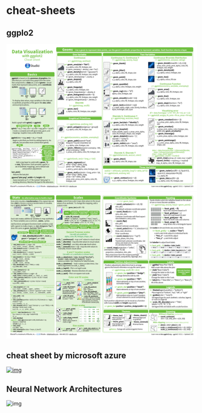 # cheat-sheets
## ggplo2
![img](ggplot2-cheatsheet_page_01.svg)
![img](ggplot2-cheatsheet_page_02.svg)
## cheat sheet by microsoft azure
[![img](https://docs.microsoft.com/en-us/azure/machine-learning/media/algorithm-cheat-sheet/machine-learning-algorithm-cheat-sheet.svg)](https://download.microsoft.com/download/3/5/b/35bb997f-a8c7-485d-8c56-19444dafd757/azure-machine-learning-algorithm-cheat-sheet-nov2019.pdf?WT.mc_id=docs-article-lazzeri)

## Neural Network Architectures
![img](https://www.asimovinstitute.org/wp-content/uploads/2019/04/NeuralNetworkZoo20042019.png)

